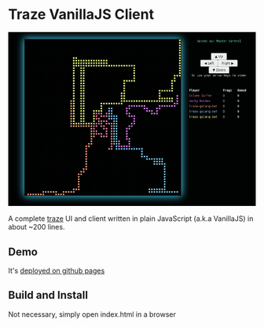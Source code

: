 # Traze VanillaJS Client

![A screenshot](./screenshot.png)

A complete [traze](https://traze.iteratec.de) UI and client written in plain JavaScript (a.k.a VanillaJS) in about ~200 lines.

## Demo

It's [deployed on github pages](https://iteratec.github.io/traze-javascript-vanilla/)


## Build and Install

Not necessary, simply open index.html in a browser


